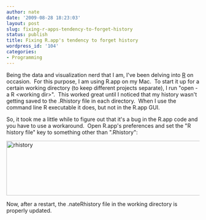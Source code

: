 ```yaml
---
author: nate
date: '2009-08-28 18:23:03'
layout: post
slug: fixing-r-apps-tendency-to-forget-history
status: publish
title: Fixing R.app's tendency to forget history
wordpress_id: '104'
categories:
- Programming
---
```


Being the data and visualization nerd that I am, I've been delving into <a href="http://www.r-project.org/">R</a> on occasion.  For this purpose, I am using R.app on my Mac.  To start it up for a certain working directory (to keep different projects separate), I run "open -a R &lt;working dir&gt;".  This worked great until I noticed that my history wasn't getting saved to the .Rhistory file in each directory.  When I use the command line R executable it does, but not in the R.app GUI.

So, it took me a little while to figure out that it's a bug in the R.app code and you have to use a workaround.  Open R.app's preferences and set the "R history file" key to something other than ".Rhistory":

<img class="alignnone size-full wp-image-105" title="rhistory" src="http://endot.org/wp-content/uploads/2009/08/rhistory.png" alt="rhistory" width="519" height="143" />

Now, after a restart, the .nateRhistory file in the working directory is properly updated.